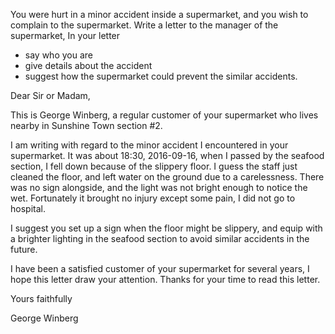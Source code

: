 
You were hurt in a minor accident inside a supermarket, and you wish to complain to the supermarket.
Write a letter to the manager of the supermarket, In your letter

* say who you are
* give details about the accident
* suggest how the supermarket could prevent the similar accidents.

Dear Sir or Madam,

This is George Winberg, a regular customer of your supermarket who lives nearby in Sunshine Town section #2.

I am writing with regard to the minor accident I encountered in your supermarket. 
It was about 18:30, 2016-09-16, when I passed by the seafood section, I fell down because of the slippery floor. I guess the staff just cleaned the floor, and left water on the ground due to a carelessness. There was no sign alongside, and the light was not bright enough to notice the wet. Fortunately it brought no injury 
except some pain, I did not go to hospital.

I suggest you set up a sign when the floor might be slippery, and equip with a brighter lighting in the seafood section to avoid similar accidents in the future. 

I have been a satisfied customer of your supermarket for several years, I hope this letter draw your attention. Thanks for your time to read this letter. 

Yours faithfully

George Winberg


